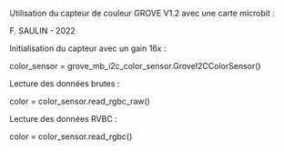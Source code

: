 Utilisation du capteur de couleur GROVE V1.2 avec une carte microbit : 

F. SAULIN - 2022


Initialisation du capteur avec un gain 16x : 

color_sensor = grove_mb_i2c_color_sensor.GroveI2CColorSensor()

Lecture des données brutes : 

color = color_sensor.read_rgbc_raw()

Lecture des données RVBC : 

color = color_sensor.read_rgbc()
